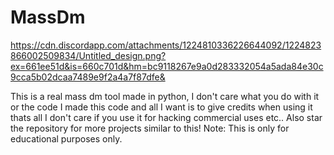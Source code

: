 # MassDm
https://cdn.discordapp.com/attachments/1224810336226644092/1224823866002509834/Untitled_design.png?ex=661ee51d&is=660c701d&hm=bc9118267e9a0d283332054a5ada84e30c9cca5b02dcaa7489e9f2a4a7f87dfe&


This is a real mass dm tool made in python, I don't care what you do with it or the code I made this code and all I want is to give credits when using it thats all I don't care if you use it for hacking commercial uses etc..
Also star the repository for more projects similar to this!
Note: This is only for educational purposes only.
